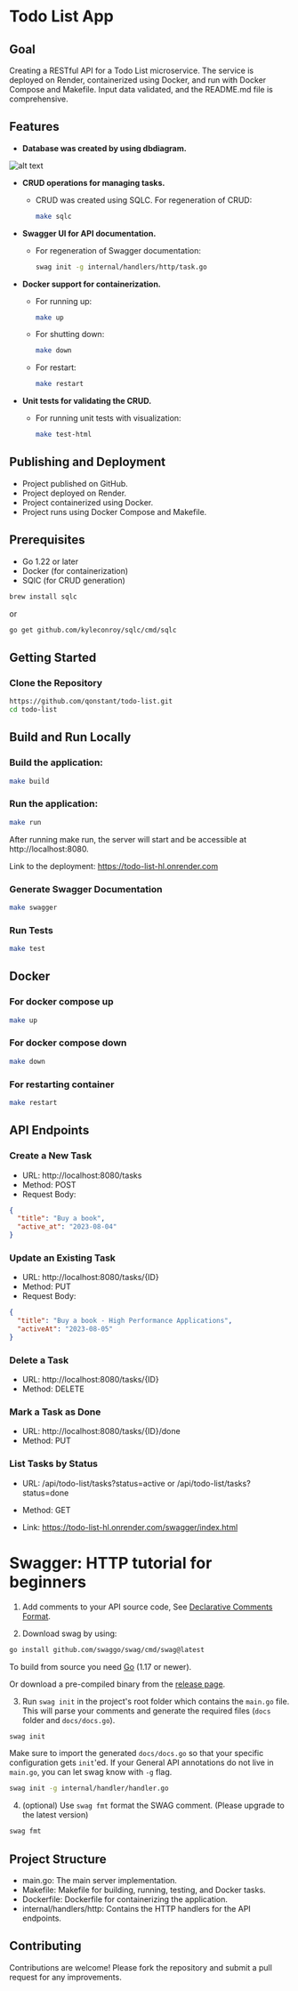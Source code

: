 # Todo List App

## Goal

Creating a RESTful API for a Todo List microservice. The service is deployed on Render, containerized using Docker, and run with Docker Compose and Makefile. Input data validated, and the README.md file is comprehensive.

## Features
- **Database was created by using dbdiagram.**

![alt text](https://raw.githubusercontent.com/qonstant/todo-list/main/DBdiagram.png)

- **CRUD operations for managing tasks.**
  - CRUD was created using SQLC. For regeneration of CRUD:
    ```bash
    make sqlc
    ```

- **Swagger UI for API documentation.**
  - For regeneration of Swagger documentation:
    ```bash
    swag init -g internal/handlers/http/task.go
    ```

- **Docker support for containerization.**
  - For running up:
    ```bash
    make up
    ```
  - For shutting down:
    ```bash
    make down
    ```
  - For restart:
    ```bash
    make restart
    ```

- **Unit tests for validating the CRUD.**
  - For running unit tests with visualization:
    ```bash
    make test-html
    ```

## Publishing and Deployment
- Project published on GitHub.
- Project deployed on Render.
- Project containerized using Docker.
- Project runs using Docker Compose and Makefile.

## Prerequisites

- Go 1.22 or later
- Docker (for containerization)
- SQlC (for CRUD generation)
```bash
brew install sqlc
```
or
```bash
go get github.com/kyleconroy/sqlc/cmd/sqlc
```

## Getting Started

### Clone the Repository

```bash
https://github.com/qonstant/todo-list.git
cd todo-list
```
## Build and Run Locally

### Build the application:

```bash
make build
```

### Run the application:

```bash
make run
```
After running make run, the server will start and be accessible at http://localhost:8080.

Link to the deployment: https://todo-list-hl.onrender.com

### Generate Swagger Documentation

```bash
make swagger
```
### Run Tests
```bash
make test
```
## Docker
### For docker compose up
```bash
make up
```
### For docker compose down
```bash
make down
```
### For restarting container
```bash
make restart
```

## API Endpoints

### Create a New Task
- URL: http://localhost:8080/tasks
- Method: POST
- Request Body:
```json
{
  "title": "Buy a book",
  "active_at": "2023-08-04"
}
```

### Update an Existing Task
- URL: http://localhost:8080/tasks/{ID}
- Method: PUT
- Request Body:
```json
{
  "title": "Buy a book - High Performance Applications",
  "activeAt": "2023-08-05"
}
```

### Delete a Task
- URL: http://localhost:8080/tasks/{ID}
- Method: DELETE

### Mark a Task as Done 
- URL: http://localhost:8080/tasks/{ID}/done
- Method: PUT

### List Tasks by Status 
- URL: /api/todo-list/tasks?status=active or /api/todo-list/tasks?status=done
- Method: GET

- Link: https://todo-list-hl.onrender.com/swagger/index.html

# Swagger: HTTP tutorial for beginners

1. Add comments to your API source code, See [Declarative Comments Format](#declarative-comments-format).

2. Download swag by using:
```sh
go install github.com/swaggo/swag/cmd/swag@latest
```
To build from source you need [Go](https://golang.org/dl/) (1.17 or newer).

Or download a pre-compiled binary from the [release page](https://github.com/swaggo/swag/releases).

3. Run `swag init` in the project's root folder which contains the `main.go` file. This will parse your comments and generate the required files (`docs` folder and `docs/docs.go`).
```sh
swag init
```

  Make sure to import the generated `docs/docs.go` so that your specific configuration gets `init`'ed. If your General API annotations do not live in `main.go`, you can let swag know with `-g` flag.
  ```sh
  swag init -g internal/handler/handler.go
  ```

4. (optional) Use `swag fmt` format the SWAG comment. (Please upgrade to the latest version)

  ```sh
  swag fmt
  ```

## Project Structure

- main.go: The main server implementation.
- Makefile: Makefile for building, running, testing, and Docker tasks.
- Dockerfile: Dockerfile for containerizing the application.
- internal/handlers/http: Contains the HTTP handlers for the API endpoints.

## Contributing

Contributions are welcome! Please fork the repository and submit a pull request for any improvements.
